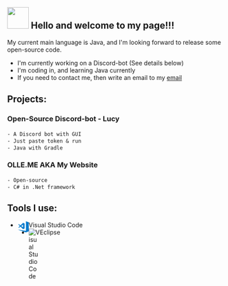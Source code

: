 ## <img width="50px" height="50px" src="https://avatars2.githubusercontent.com/u/57236774?s=460&u=b06002ce628b4b0aab6254be8c1a9791bc890d36&v=4"/> Hello and welcome to my page!!!

My current main language is Java, and I'm looking forward to release some open-source code.

  - I'm currently working on a Discord-bot (See details below)
  - I'm coding in, and learning Java currently
  - If you need to contact me, then write an email to my [email](mailto:oscar.gaardsted.spalk@gmail.com)

## Projects:
  
  ### Open-Source Discord-bot - Lucy
    - A Discord bot with GUI
    - Just paste token & run
    - Java with Gradle
  ### OLLE.ME AKA My Website
    - Open-source
    - C# in .Net framework
    
## Tools I use:
  - <img align="left" alt="Visual Studio Code" width="26px" src="https://raw.githubusercontent.com/github/explore/80688e429a7d4ef2fca1e82350fe8e3517d3494d/topics/visual-studio-code/visual-studio-code.png" /> Visual Studio Code
  - <img align="left" alt="Visual Studio Code" width="26px" src="https://cdn.freebiesupply.com/logos/large/2x/eclipse-11-logo-png-transparent.png" /> Eclipse

